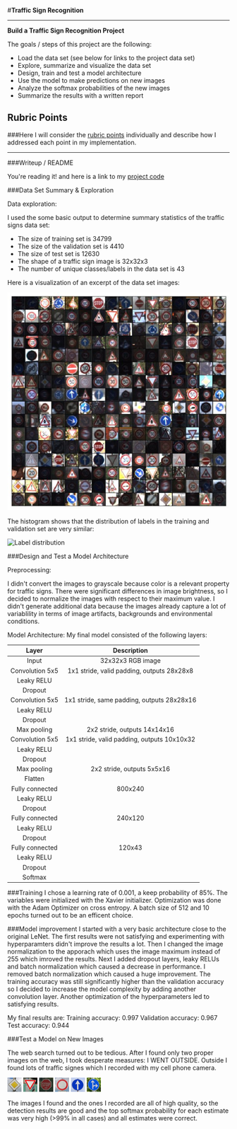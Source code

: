 #**Traffic Sign Recognition** 


---

**Build a Traffic Sign Recognition Project**

The goals / steps of this project are the following:
* Load the data set (see below for links to the project data set)
* Explore, summarize and visualize the data set
* Design, train and test a model architecture
* Use the model to make predictions on new images
* Analyze the softmax probabilities of the new images
* Summarize the results with a written report


[//]: # (Image References)

[image1]: ./writeup/signs.jpg "Images from the training dataset"
[image2]: ./writeup/labels_histgram.png "Label distibutions."
[image3]: ./my-signs/12_1.png "Traffic Sign 1"
[image4]: ./my-signs/13_1.png "Traffic Sign 1"
[image5]: ./my-signs/14_1.png "Traffic Sign 2"
[image6]: ./my-signs/15_1.png "Traffic Sign 3"
[image7]: ./my-signs/35_1.png "Traffic Sign 4"
[image8]: ./my-signs/36_1.png "Traffic Sign 5"
[image9]: ./my-signs/37_1.png "Traffic Sign 6"

## Rubric Points
###Here I will consider the [rubric points](https://review.udacity.com/#!/rubrics/481/view) individually and describe how I addressed each point in my implementation.  

---
###Writeup / README

You're reading it! and here is a link to my [project code](https://github.com/mischastik/CarND-Traffic-Sign-Classifier-Project/blob/master/Traffic_Sign_Classifier.ipynb)

###Data Set Summary & Exploration

Data exploration:

I used the some basic output to determine summary statistics of the traffic
signs data set:

* The size of training set is 34799
* The size of the validation set is 4410
* The size of test set is 12630
* The shape of a traffic sign image is 32x32x3
* The number of unique classes/labels in the data set is 43


Here is a visualization of an excerpt of the data set images:

![Training set][image1]

The histogram shows that the distribution of labels in the training and validation set are very similar:

![Label distribution][image2]

###Design and Test a Model Architecture

Preprocessing:

I didn't convert the images to grayscale because color is a relevant property for traffic signs.
There were significant differences in image brightness, so I decided to normalize the images with respect to their maximum value.
I didn't generate additional data because the images already capture a lot of variablility in terms of image artifacts, backgrounds and environmental conditions.

Model Architecture:
My final model consisted of the following layers:

| Layer         		|     Description	        					| 
|:---------------------:|:---------------------------------------------:| 
| Input         		| 32x32x3 RGB image   							| 
| Convolution 5x5     	| 1x1 stride, valid padding, outputs 28x28x8 	|
| Leaky RELU					|												|
| Dropout					|												|
| Convolution 5x5     	| 1x1 stride, same padding, outputs 28x28x16 	|
| Leaky RELU					|												|
| Dropout					|												|
| Max pooling	      	| 2x2 stride,  outputs 14x14x16 				|
| Convolution 5x5     	| 1x1 stride, valid padding, outputs 10x10x32 	|
| Leaky RELU					|												|
| Dropout					|												|
| Max pooling	      	| 2x2 stride,  outputs 5x5x16 				|
| Flatten				|												|
| Fully connected		| 800x240        									|
| Leaky RELU					|												|
| Dropout					|												|
| Fully connected		| 240x120        									|
| Leaky RELU					|												|
| Dropout					|												|
| Fully connected		| 120x43        									|
| Leaky RELU					|												|
| Dropout					|												|
| Softmax				|         									|
 
###Training
I chose a learning rate of 0.001, a keep probability of 85%. The variables were initialized with the Xavier initializer. Optimization was done with the Adam Optimizer on cross entropy.
A batch size of 512 and 10 epochs turned out to be an efficent choice. 

###Model improvement
 I started with a very basic architecture close to the original LeNet. The first results were not satisfying and experimenting with hyperparamters didn't improve the results a lot.
Then I changed the image normalization to the apporach which uses the image maximum instead of 255 which imroved the results.
Next I added dropout layers, leaky RELUs and batch normalization which caused a decrease in performance.
I removed batch normalization which caused a huge improvement.
The training accuracy was still significantly higher than the validation accuracy so I decided to increase the model complexity by adding another convolution layer. Another optimization of the hyperparameters led to satisfying results.

My final results are:
Training accuracy: 0.997
Validation accuracy: 0.967
Test accuracy: 0.944

###Test a Model on New Images

The web search turned out to be tedious. After I found  only two proper images on the web, I took desperate measures: I WENT OUTSIDE. Outside I found lots of traffic signes which I recorded with my cell phone camera. 

![sign 1][image3] ![sign 2][image4] ![sign 3][image5] 
![sign 4][image6] ![sign 5][image7] ![sign 6][image8]

The images I found and the ones I recorded are all of high quality, so the detection results are good and the top softmax probability for each estimate was very high (>99% in all cases) and all estimates were correct.

